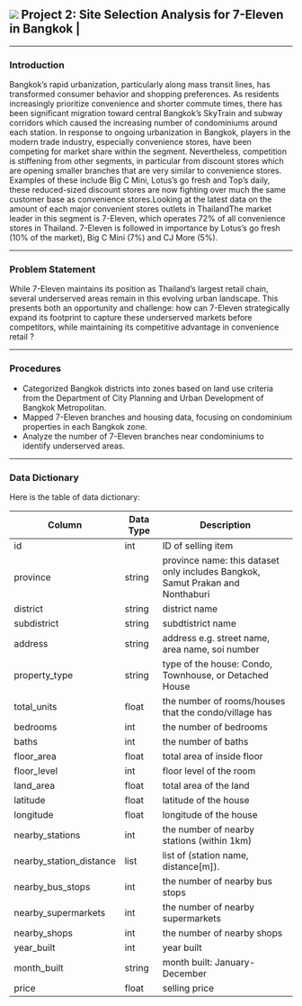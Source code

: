 ## ![](https://ga-dash.s3.amazonaws.com/production/assets/logo-9f88ae6c9c3871690e33280fcf557f33.png) Project 2: Site Selection Analysis for 7-Eleven in Bangkok | 


---

### Introduction

Bangkok’s rapid urbanization, particularly along mass transit lines, has transformed consumer behavior and shopping preferences. As residents increasingly prioritize convenience and shorter commute times, there has been significant migration toward central Bangkok’s SkyTrain and subway corridors which caused the increasing number of condominiums around each station. In response to ongoing urbanization in Bangkok, players in the modern trade industry, especially convenience stores, have been competing for market share within the segment. Nevertheless, competition is stiffening from other segments, in particular from discount stores which are opening smaller branches that are very similar to convenience stores. Examples of these include Big C Mini, Lotus’s go fresh and Top’s daily, these reduced-sized discount stores are now fighting over much the same customer base as convenience stores.Looking at the latest data on the amount of each major convenient stores outlets in ThailandThe market leader in this segment is 7-Eleven, which operates 72% of all convenience stores in Thailand. 7-Eleven is followed in importance by Lotus’s go fresh (10% of the market), Big C Mini (7%) and CJ More (5%).

---

### Problem Statement

While 7-Eleven maintains its position as Thailand’s largest retail chain, several underserved areas remain in this evolving urban landscape. This presents both an opportunity and challenge: how can 7-Eleven strategically expand its footprint to capture these underserved markets before competitors, while maintaining its competitive advantage in convenience retail ?

---

### Procedures

- Categorized Bangkok districts into zones based on land use criteria from the Department of City Planning and Urban Development of Bangkok Metropolitan.
- Mapped 7-Eleven branches and housing data, focusing on condominium properties in each Bangkok zone.
- Analyze the number of 7-Eleven branches near condominiums to identify underserved areas.


---
### Data Dictionary

Here is the table of data dictionary:

| Column                    | Data Type     | Description                                                                       |
|---------------------------|---------------|-----------------------------------------------------------------------------------|
| id	                    | int	        | ID of selling item                                                                |
| province	                | string        | province name: this dataset only includes Bangkok, Samut Prakan and Nonthaburi    |
| district	                | string	    | district name                                                                     |
| subdistrict	            | string	    | subdtistrict name                                                                 |
| address	                | string	    | address e.g. street name, area name, soi number                                   |
| property_type	            | string	    | type of the house: Condo, Townhouse, or Detached House                            |
| total_units	            | float	        | the number of rooms/houses that the condo/village has                             |
| bedrooms	                | int	        | the number of bedrooms                                                            |
| baths	                    | int	        | the number of baths                                                               |
| floor_area	            | float	        | total area of inside floor                                                        |
| floor_level	            | int	        | floor level of the room                                                           |
| land_area	                | float	        | total area of the land                                                            |
| latitude	                | float	        | latitude of the house                                                             |
| longitude	                | float	        | longitude of the house                                                            |
| nearby_stations	        | int	        | the number of nearby stations (within 1km)                                        |
| nearby_station_distance	| list	        | list of (station name, distance[m]).                                              |
| nearby_bus_stops	        | int	        | the number of nearby bus stops                                                    |
| nearby_supermarkets	    | int	        | the number of nearby supermarkets                                                 |
| nearby_shops	            | int	        | the number of nearby shops                                                        |
| year_built	            | int	        | year built                                                                        |
| month_built	            | string	    | month built: January-December                                                     |
| price	                    | float         | selling price                                                                     |


